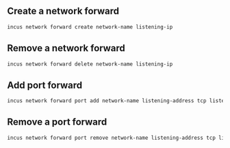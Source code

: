 ## Create a network forward
```bash
incus network forward create network-name listening-ip
```
## Remove a network forward
```bash
incus network forward delete network-name listening-ip
```

## Add port forward
```bash
incus network forward port add network-name listening-address tcp listening-port container-ip-or-vm-ip target-port
```

## Remove a port forward
```bash
incus network forward port remove network-name listening-address tcp listening-port
```
